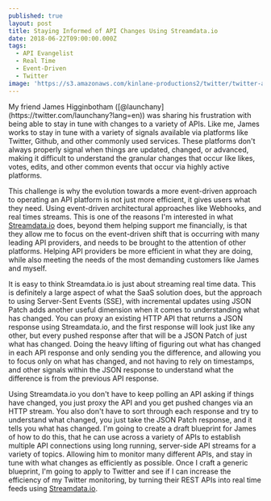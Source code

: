 ```yaml
---
published: true
layout: post
title: Staying Informed of API Changes Using Streamdata.io
date: 2018-06-22T09:00:00.000Z
tags:
  - API Evangelist
  - Real Time
  - Event-Driven
  - Twitter
image: 'https://s3.amazonaws.com/kinlane-productions2/twitter/twitter-automation.png'
---
```

<p></p>My friend James Higginbotham ([@launchany](https://twitter.com/launchany?lang=en)) was sharing his frustration with being able to stay in tune with changes to a variety of APIs. Like me, James works to stay in tune with a variety of signals available via platforms like Twitter, Github, and other commonly used services. These platforms don't always properly signal when things are updated, changed, or advanced, making it difficult to understand the granular changes that occur like likes, votes, edits, and other common events that occur via highly active platforms.

This challenge is why the evolution towards a more event-driven approach to operating an API platform is not just more efficient, it gives users what they need. Using event-driven architectural approaches like Webhooks, and real times streams. This is one of the reasons I'm interested in what [Streamdata.io](http://streamdata.io) does, beyond them helping support me financially, is that they allow me to focus on the event-driven shift that is occurring with many leading API providers, and needs to be brought to the attention of other platforms. Helping API providers be more efficient in what they are doing, while also meeting the needs of the most demanding customers like James and myself.

It is easy to think Streamdata.io is just about streaming real time data. This is definitely a large aspect of what the SaaS solution does, but the approach to using Server-Sent Events (SSE), with incremental updates using JSON Patch adds another useful dimension when it comes to understanding what has changed. You can proxy an existing HTTP API that returns a JSON response using Streamdata.io, and the first response will look just like any other, but every pushed response after that will be a JSON Patch of just what has changed. Doing the heavy lifting of figuring out what has changed in each API response and only sending you the difference, and allowing you to focus only on what has changed, and not having to rely on timestamps, and other signals within the JSON response to understand what the difference is from the previous API response.

Using Streamdata.io you don't have to keep polling an API asking if things have changed, you just proxy the API and you get pushed changes via an HTTP stream. You also don't have to sort through each response and try to understand what changed, you just take the JSON Patch response, and it tells you what has changed. I'm going to create a draft blueprint for James of how to do this, that he can use across a variety of APIs to establish multiple API connections using long running, server-side API streams for a variety of topics. Allowing him to monitor many different APIs, and stay in tune with what changes as efficiently as possible. Once I craft a generic blueprint, I'm going to apply to Twitter and see if I can increase the efficiency of my Twitter monitoring, by turning their REST APIs into real time feeds using [Streamdata.io](http://streamdata.io).
